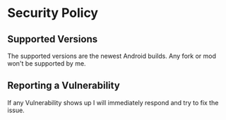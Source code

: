 # Security Policy

## Supported Versions

The supported versions are the newest Android builds. Any fork or mod
won't be supported by me.

## Reporting a Vulnerability

If any Vulnerability shows up I will immediately respond and 
try to fix the issue. 
